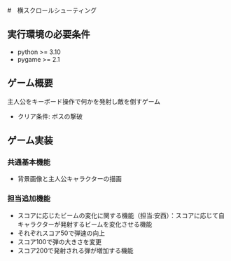 #　横スクロールシューティング

## 実行環境の必要条件
* python >= 3.10
* pygame >= 2.1

## ゲーム概要
主人公をキーボード操作で何かを発射し敵を倒すゲーム
* クリア条件: ボスの撃破

## ゲーム実装
### 共通基本機能
* 背景画像と主人公キャラクターの描画

### 担当追加機能
* スコアに応じたビームの変化に関する機能（担当:安西）：スコアに応じて自キャラクターが発射するビームを変化させる機能
* それぞれスコア50で弾速の向上
* スコア100で弾の大きさを変更
* スコア200で発射される弾が増加する機能